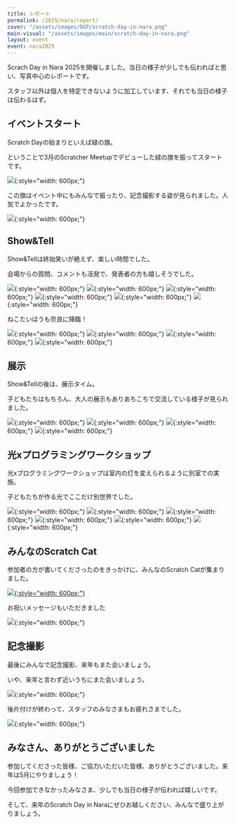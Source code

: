```yaml
---
title: レポート
permalink: /2025/nara/report/
cover: "/assets/images/OGP/scratch-day-in-nara.png"
main-visual: "/assets/images/main/scratch-day-in-nara.png"
layout: event
event: nara2025
---
```

Scrach Day in Nara 2025を開催しました。当日の様子が少しでも伝わればと思い、写真中心のレポートです。

スタッフ以外は個人を特定できないように加工しています、それでも当日の様子は伝わるはず。

## イベントスタート
Scratch Dayの始まりといえば緑の旗。

ということで3月のScratcher Meetupでデビューした緑の旗を振ってスタートです。

![](/assets/images/2025-nara/report/01.jpg){:style="width: 600px;"}

この旗はイベント中にもみんなで振ったり、記念撮影する姿が見られました。人気でよかったです。

![](/assets/images/2025-nara/report/22.jpg){:style="width: 600px;"}


## Show&Tell

Show&Tellは終始笑いが絶えず、楽しい時間でした。

会場からの質問、コメントも活発で、発表者の方も嬉しそうでした。

![](/assets/images/2025-nara/report/25.jpg){:style="width: 600px;"}
![](/assets/images/2025-nara/report/02.jpg){:style="width: 600px;"}
![](/assets/images/2025-nara/report/03.jpg){:style="width: 600px;"}
![](/assets/images/2025-nara/report/04.jpg){:style="width: 600px;"}
![](/assets/images/2025-nara/report/05.jpg){:style="width: 600px;"}
![](/assets/images/2025-nara/report/06.jpg){:style="width: 600px;"}

ねこたいほうも奈良に降臨！

![](/assets/images/2025-nara/report/07.jpg){:style="width: 600px;"}
![](/assets/images/2025-nara/report/08.jpg){:style="width: 600px;"}
![](/assets/images/2025-nara/report/09.jpg){:style="width: 600px;"}
![](/assets/images/2025-nara/report/10.jpg){:style="width: 600px;"}

## 展示
Show&Tellの後は、展示タイム。

子どもたちはもちろん、大人の展示もありあちこちで交流している様子が見られました。

![](/assets/images/2025-nara/report/20.jpg){:style="width: 600px;"}
![](/assets/images/2025-nara/report/21.jpg){:style="width: 600px;"}
![](/assets/images/2025-nara/report/11.jpg){:style="width: 600px;"}
![](/assets/images/2025-nara/report/12.jpg){:style="width: 600px;"}

## 光xプログラミングワークショップ
光xプログラミングワークショップは室内の灯を変えられるように別室での実施。

子どもたちが作る光でここだけ別世界でした。

![](/assets/images/2025-nara/report/13.jpg){:style="width: 600px;"}
![](/assets/images/2025-nara/report/14.jpg){:style="width: 600px;"}
![](/assets/images/2025-nara/report/15.jpg){:style="width: 600px;"}
![](/assets/images/2025-nara/report/16.jpg){:style="width: 600px;"}
![](/assets/images/2025-nara/report/17.jpg){:style="width: 600px;"}
![](/assets/images/2025-nara/report/18.jpg){:style="width: 600px;"}

## みんなのScratch Cat
参加者の方が書いてくださったのをきっかけに、みんなのScratch Catが集まりました。

[![](/assets/images/2025-nara/report/cats.jpg){:style="width: 600px;"}](/assets/images/2025-nara/report/cats.jpg)

お祝いメッセージもいただきました

![](/assets/images/2025-nara/report/message.jpg){:style="width: 600px;"}


## 記念撮影
最後にみんなで記念撮影、来年もまた会いましょう。

いや、来年と言わず近いうちにまた会いましょう。

![](/assets/images/2025-nara/report/23.jpg){:style="width: 600px;"}

後片付けが終わって、スタッフのみなさまもお疲れさまでした。

![](/assets/images/2025-nara/report/24.jpg){:style="width: 600px;"}

## みなさん、ありがとうございました

参加してくださった皆様、ご協力いただいた皆様、ありがとうございました。来年は5月にやりましょう！

今回参加できなかったみなさま、少しでも当日の様子が伝われば嬉しいです。

そして、来年のScratch Day in Naraにぜひお越しください、みんなで盛り上がりましょう。